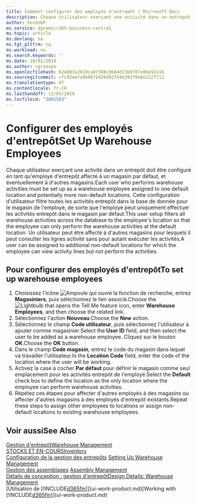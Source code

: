 ```yaml
---
title: Comment configurer des employés d'entrepôt | Microsoft Docs
description: Chaque utilisateur exerçant une activité dans un entrepôt doit être configuré en tant qu'employé d'entrepôt affecté à un magasin par défaut, et éventuellement à d'autres magasins.
author: SorenGP
ms.service: dynamics365-business-central
ms.topic: article
ms.devlang: na
ms.tgt_pltfrm: na
ms.workload: na
ms.search.keywords: ''
ms.date: 10/01/2019
ms.author: sgroespe
ms.openlocfilehash: 624603a2610ca07388c0b84d13b0707e06e92a18
ms.sourcegitcommit: cfc92eefa8b06fb426482f54e393f0e6e222f712
ms.translationtype: HT
ms.contentlocale: fr-CH
ms.lasthandoff: 12/03/2019
ms.locfileid: "2881563"
---
```

# <a name="set-up-warehouse-employees"></a><span data-ttu-id="88102-103">Configurer des employés d'entrepôt</span><span class="sxs-lookup"><span data-stu-id="88102-103">Set Up Warehouse Employees</span></span>
<span data-ttu-id="88102-104">Chaque utilisateur exerçant une activité dans un entrepôt doit être configuré en tant qu'employé d'entrepôt affecté à un magasin par défaut, et éventuellement à d'autres magasins.</span><span class="sxs-lookup"><span data-stu-id="88102-104">Each user who performs warehouse activities must be set up as a warehouse employee assigned to one default location and potentially more non-default locations.</span></span> <span data-ttu-id="88102-105">Cette configuration d'utilisateur filtre toutes les activités entrepôt dans la base de donnée pour le magasin de l'employé, de sorte que l'employé peut uniquement effectuer les activités entrepôt dans le magasin par défaut.</span><span class="sxs-lookup"><span data-stu-id="88102-105">This user setup filters all warehouse activities across the database to the employee's location so that the employee can only perform the warehouse activities at the default location.</span></span> <span data-ttu-id="88102-106">Un utilisateur peut être affecté à d'autres magasins pour lesquels il peut consulter les lignes activité sans pour autant exécuter les activités.</span><span class="sxs-lookup"><span data-stu-id="88102-106">A user can be assigned to additional non-default locations for which the employee can view activity lines but not perform the activities.</span></span>

## <a name="to-set-up-warehouse-employees"></a><span data-ttu-id="88102-107">Pour configurer des employés d'entrepôt</span><span class="sxs-lookup"><span data-stu-id="88102-107">To set up warehouse employees</span></span>  
1.  <span data-ttu-id="88102-108">Choisissez l'icône ![Ampoule qui ouvre la fonction de recherche](media/ui-search/search_small.png "Dites-moi ce que vous voulez faire"), entrez **Magasiniers**, puis sélectionnez le lien associé.</span><span class="sxs-lookup"><span data-stu-id="88102-108">Choose the ![Lightbulb that opens the Tell Me feature](media/ui-search/search_small.png "Tell me what you want to do") icon, enter **Warehouse Employees**, and then choose the related link.</span></span>  
2. <span data-ttu-id="88102-109">Sélectionnez l'action **Nouveau**.</span><span class="sxs-lookup"><span data-stu-id="88102-109">Choose the **New** action.</span></span>  
3. <span data-ttu-id="88102-110">Sélectionnez le champ **Code utilisateur**, puis sélectionnez l'utilisateur à ajouter comme magasinier.</span><span class="sxs-lookup"><span data-stu-id="88102-110">Select the **User ID** field, and then select the user to be added as a warehouse employee.</span></span> <span data-ttu-id="88102-111">Cliquez sur le bouton **OK**.</span><span class="sxs-lookup"><span data-stu-id="88102-111">Choose the **OK** button.</span></span>  
6.  <span data-ttu-id="88102-112">Dans le champ **Code magasin**, entrez le code du magasin dans lequel va travailler l'utilisateur.</span><span class="sxs-lookup"><span data-stu-id="88102-112">In the **Location Code** field, enter the code of the location where the user will be working.</span></span>  
7.  <span data-ttu-id="88102-113">Activez la case à cocher **Par défaut** pour définir le magasin comme seul emplacement pour les activités entrepôt de l'employé.</span><span class="sxs-lookup"><span data-stu-id="88102-113">Select the **Default** check box to define the location as the only location where the employee can perform warehouse activities.</span></span>  
8.  <span data-ttu-id="88102-114">Répétez ces étapes pour affecter d'autres employés à des magasins ou affecter d'autres magasins à des employés d'entrepôt existants.</span><span class="sxs-lookup"><span data-stu-id="88102-114">Repeat these steps to assign other employees to locations or assign non-default locations to existing warehouse employees.</span></span>  

## <a name="see-also"></a><span data-ttu-id="88102-115">Voir aussi</span><span class="sxs-lookup"><span data-stu-id="88102-115">See Also</span></span>  
[<span data-ttu-id="88102-116">Gestion d'entrepôt</span><span class="sxs-lookup"><span data-stu-id="88102-116">Warehouse Management</span></span>](warehouse-manage-warehouse.md)  
[<span data-ttu-id="88102-117">STOCKS ET EN-COURS</span><span class="sxs-lookup"><span data-stu-id="88102-117">Inventory</span></span>](inventory-manage-inventory.md)  
<span data-ttu-id="88102-118">[Configuration de la gestion des entrepôts](warehouse-setup-warehouse.md)   </span><span class="sxs-lookup"><span data-stu-id="88102-118">[Setting Up Warehouse Management](warehouse-setup-warehouse.md)   </span></span>  
<span data-ttu-id="88102-119">[Gestion des assemblages](assembly-assemble-items.md)  </span><span class="sxs-lookup"><span data-stu-id="88102-119">[Assembly Management](assembly-assemble-items.md)  </span></span>  
[<span data-ttu-id="88102-120">Détails de conception : gestion d'entrepôt</span><span class="sxs-lookup"><span data-stu-id="88102-120">Design Details: Warehouse Management</span></span>](design-details-warehouse-management.md)  
<span data-ttu-id="88102-121">[Utilisation de [!INCLUDE[d365fin](includes/d365fin_md.md)]](ui-work-product.md)</span><span class="sxs-lookup"><span data-stu-id="88102-121">[Working with [!INCLUDE[d365fin](includes/d365fin_md.md)]](ui-work-product.md)</span></span>  
